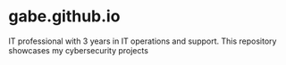 # gabe.github.io
IT professional with 3 years in IT operations and support. This repository showcases my cybersecurity projects
